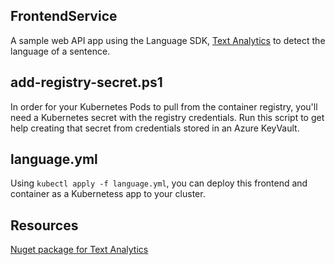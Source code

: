 ## FrontendService
A sample web API app using the Language SDK, [Text Analytics](https://docs.microsoft.com/en-us/azure/cognitive-services/text-analytics/) to detect the language of a sentence.

## add-registry-secret.ps1
In order for your Kubernetes Pods to pull from the container registry, you'll need a Kubernetes secret with the registry credentials. Run this script to get help creating that secret from credentials stored in an Azure KeyVault.

## language.yml
Using `kubectl apply -f language.yml`, you can deploy this frontend and container as a Kubernetess app to your cluster.

## Resources

[Nuget package for Text Analytics](https://www.nuget.org/packages/Microsoft.Azure.CognitiveServices.Language.TextAnalytics)
